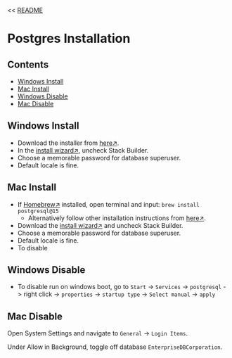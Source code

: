 << [README](README.md)

# Postgres Installation

## Contents
- [Windows Install](#windows-install)
- [Mac Install ](#mac-install)
- [Windows Disable](#windows-disable)
- [Mac Disable](#mac-disable)

## Windows Install
- Download the installer from [here↗️](https://www.postgresql.org/download/).
- In the [install wizard↗️](https://www.enterprisedb.com/downloads/postgres-postgresql-downloads), uncheck Stack Builder.
- Choose a memorable password for database superuser.
- Default locale is fine.

## Mac Install
- If [Homebrew↗️](https://brew.sh) installed, open terminal and input: `brew install postgresql@15`
   - Alternatively follow other installation instructions from [here↗️](https://www.postgresql.org/download/macosx/).
- Download the [install wizard↗️](https://www.enterprisedb.com/downloads/postgres-postgresql-downloads)
and uncheck Stack Builder.
- Choose a memorable password for database superuser.
- Default locale is fine.
- To disable

## Windows Disable
- To disable run on windows boot, go to `Start` -> `Services` -> `postgresql` -> right click -> `properties` -> `startup type` -> `Select manual` -> `apply`

## Mac Disable
Open System Settings and navigate to `General` -> `Login Items`.

Under Allow in Background, toggle off database `EnterpriseDBCorporation`.